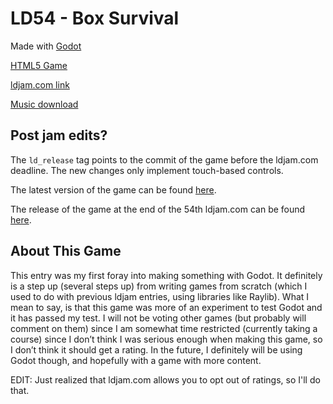 # LD54 - Box Survival

Made with [Godot](https://godotengine.org/)

[HTML5 Game](https://burnedkirby.com/ld54)

[ldjam.com link](https://ldjam.com/events/ludum-dare/54/ld54-box-survival)

[Music download](https://seodisparate.bandcamp.com/track/ld54-bg-music)

## Post jam edits?

The `ld_release` tag points to the commit of the game before the ldjam.com
deadline. The new changes only implement touch-based controls.

The latest version of the game can be found [here](https://seodisparate.com/demos/ld54).

The release of the game at the end of the 54th ldjam.com can be found [here](https://seodisparate.com/demos/ld54_orig).

## About This Game

This entry was my first foray into making something with Godot. It definitely
is a step up (several steps up) from writing games from scratch (which I used
to do with previous ldjam entries, using libraries like Raylib). What I mean to
say, is that this game was more of an experiment to test Godot and it has
passed my test. I will not be voting other games (but probably will comment on
them) since I am somewhat time restricted (currently taking a course) since I
don’t think I was serious enough when making this game, so I don’t think it
should get a rating. In the future, I definitely will be using Godot though,
and hopefully with a game with more content.

EDIT: Just realized that ldjam.com allows you to opt out of ratings, so I'll do
that.
